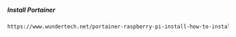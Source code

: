 ##### Install Portainer
```bash
https://www.wundertech.net/portainer-raspberry-pi-install-how-to-install-docker-and-portainer/
```
